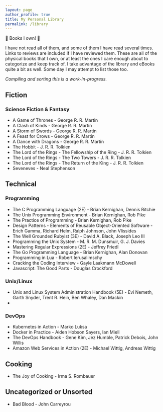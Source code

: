 ```yaml
---
layout: page
author_profile: true
title: My Personal Library
permalink: /library
---
```


:book: Books I own! :book:

I have not read all of them, and some of them I have read several times. Links
to reviews are included if I have reviewed them. These are all of the physical
books that I own, or at least the ones I care enough about to categorize and
keep track of. I take advantage of the library and eBooks quite a bit as well.
Some day I may attempt to list those too.


*Compiling and sorting this is a work-in-progress.*

## Fiction

### Science Fiction & Fantasy
- A Game of Thrones - George R. R. Martin
- A Clash of Kinds - George R. R. Martin
- A Storm of Swords - George R. R. Martin
- A Feast for Crows - George R. R. Martin
- A Dance with Dragons - George R. R. Martin
- The Hobbit - J. R. R. Tolkien
- The Lord of the Rings - The Fellowship of the Ring - J. R. R. Tolkien
- The Lord of the Rings - The Two Towers - J. R. R. Tolkien
- The Lord of the Rings - The Return of the King - J. R. R. Tolkien
- Seveneves - Neal Stephenson

## Technical

### Programming

- The C Programming Language (2E) - Brian Kernighan, Dennis Ritchie
- The Unix Programming Environment - Brian Kernighan, Rob Pike
- The Practice of Programming - Brian Kernighan, Rob Pike
- Design Patterns - Elements of Reusable Object-Oriented Software - Erich
  Gamma, Richard Helm, Ralph Johnson, John Vlissides
- The Well Grounded Rubyist (3E) - David A. Black, Joseph Leo III
- Programming the Unix System - M. R. M. Dunsmuir, G. J. Davies
- Mastering Regular Expressions (2E) - Jeffrey Friedl
- The Go Programming Language - Brian Kernighan, Alan Donovan
- Programming in Lua - Robert lerusalimschy
- Cracking the Coding Interview - Gayle Laakmann McDowell
- Javascript: The Good Parts - Douglas Crockford

### Unix/Linux

- Unix and Linux System Administration Handbook (5E) - Evi Nemeth, Garth
  Snyder, Trent R. Hein, Ben Whaley, Dan Mackin
-

### DevOps

- Kubernetes in Action - Marko Luksa
- Docker in Practice - Aiden Hobson Sayers, Ian Miell
- The DevOps Handbook - Gene Kim, Jez Humble, Patrick Debois, John Willis
- Amazon Web Services in Action (2E) - Michael Wittig, Andreas Wittig

## Cooking

- The Joy of Cooking - Irma S. Rombauer

## Uncategorized or Unsorted

- Bad Blood - John Carreyrou
